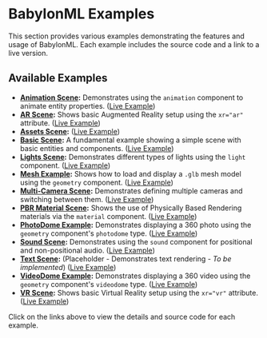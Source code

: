 # BabylonML Examples

This section provides various examples demonstrating the features and usage of BabylonML. Each example includes the source code and a link to a live version.

## Available Examples

*   **[Animation Scene](animation_scene.md):** Demonstrates using the `animation` component to animate entity properties. ([Live Example](../../examples/animation_scene.html))
*   **[AR Scene](ar_scene.md):** Shows basic Augmented Reality setup using the `xr="ar"` attribute. ([Live Example](../../examples/ar_scene.html))
*   **[Assets Scene](assets_scene.md):** ([Live Example](../../examples/assets_scene.html))
*   **[Basic Scene](basic_scene.md):** A fundamental example showing a simple scene with basic entities and components. ([Live Example](../../examples/basic_scene.html))
*   **[Lights Scene](lights_scene.md):** Demonstrates different types of lights using the `light` component. ([Live Example](../../examples/lights_scene.html))
*   **[Mesh Example](mesh_example.md):** Shows how to load and display a `.glb` mesh model using the `geometry` component. ([Live Example](../../examples/mesh_example.html))
*   **[Multi-Camera Scene](multi_camera_scene.md):** Demonstrates defining multiple cameras and switching between them. ([Live Example](../../examples/multi_camera_scene.html))
*   **[PBR Material Scene](pbr_material_scene.md):** Shows the use of Physically Based Rendering materials via the `material` component. ([Live Example](../../examples/pbr_material_scene.html))
*   **[PhotoDome Example](photodome_example.md):** Demonstrates displaying a 360 photo using the `geometry` component's `photodome` type. ([Live Example](../../examples/photodome_example.html))
*   **[Sound Scene](sound_scene.md):** Demonstrates using the `sound` component for positional and non-positional audio. ([Live Example](../../examples/sound_scene.html))
*   **[Text Scene](text_scene.md):** (Placeholder - Demonstrates text rendering - *To be implemented*) ([Live Example](../../examples/text_scene.html))
*   **[VideoDome Example](videodome_example.md):** Demonstrates displaying a 360 video using the `geometry` component's `videodome` type. ([Live Example](../../examples/videodome_example.html))
*   **[VR Scene](vr_scene.md):** Shows basic Virtual Reality setup using the `xr="vr"` attribute. ([Live Example](../../examples/vr_scene.html))

Click on the links above to view the details and source code for each example.
